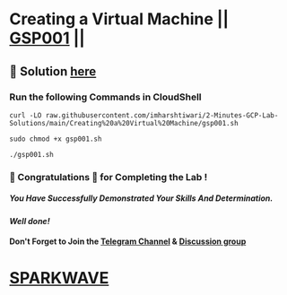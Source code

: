 # Creating a Virtual Machine || [GSP001](https://www.cloudskillsboost.google/focuses/3563?parent=catalog) ||

## 🔑 Solution [here](https://www.youtube.com/@sparkwave.01)

### Run the following Commands in CloudShell

```
curl -LO raw.githubusercontent.com/imharshtiwari/2-Minutes-GCP-Lab-Solutions/main/Creating%20a%20Virtual%20Machine/gsp001.sh

sudo chmod +x gsp001.sh

./gsp001.sh
```

### 🐼 Congratulations 🎉 for Completing the Lab !

##### *You Have Successfully Demonstrated Your Skills And Determination.*

#### *Well done!*

#### Don't Forget to Join the [Telegram Channel](https://t.me/sparkwave.01) & [Discussion group](https://t.me/sparkwave.01chats)

# [SPARKWAVE](https://www.youtube.com/@sparkwave.01)

